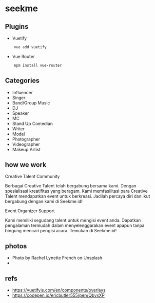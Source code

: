 # seekme

## Plugins
- Vuetify
``` bash
    vue add vuetify
```

- Vue Router
``` bash
    npm install vue-router
```

## Categories
- Influencer
- Singer
- Band/Group Music
- DJ
- Speaker
- MC
- Stand Up Comedian
- Writer
- Model
- Photographer
- Videographer
- Makeup Artist

## how we work
Creative Talent Community

Berbagai Creative Talent telah bergabung bersama kami. Dengan spesialisasi kreatifitas yang beragam. Kami memfasilitasi para Creative Talent mendapatkan event untuk berkreasi. Jadilah percaya diri dan ikut bergabung dengan kami di Seekme.id!


Event Organizer Support

Kami memiliki segudang talent untuk mengisi event anda. Dapatkan pengalaman termudah dalam menyelenggarakan event apapun tanpa bingung mencari pengisi acara. Temukan di Seekme.id!

## photos
- Photo by Rachel Lynette French on Unsplash
- 
## refs
- https://vuetifyjs.com/en/components/overlays
- https://codepen.io/ericbutler555/pen/QbvxXP
